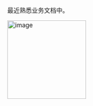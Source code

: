 最近熟悉业务文档中。

<img width="180" alt="image" src="https://github.com/user-attachments/assets/6667cf96-9a2e-4c60-9b7e-e7cfb7ef4e58" />
